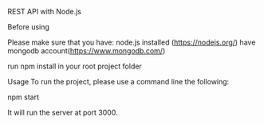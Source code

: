 REST API with Node.js

Before using

Please make sure that you have:
node.js installed (https://nodejs.org/)
have mongodb account(https://www.mongodb.com/)

run npm install in your root project folder

Usage
To run the project, please use a command line the following:

npm start

It will run the server at port 3000.

